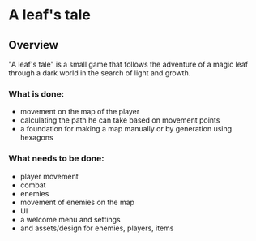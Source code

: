 # A leaf's tale

## Overview
"A leaf's tale" is a small game that follows the adventure of a magic leaf through a dark world in the search of light and growth.

### What is done:
- movement on the map of the player
- calculating the path he can take based on movement points
- a foundation for making a map manually or by generation using hexagons

### What needs to be done:
- player movement
- combat
- enemies
- movement of enemies on the map
- UI
- a welcome menu and settings
- and assets/design for enemies, players, items

